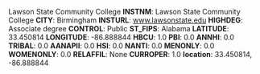 
Lawson State Community College
**INSTNM**: Lawson State Community College 
**CITY**: Birmingham 
**INSTURL**: www.lawsonstate.edu 
**HIGHDEG**: Associate degree 
**CONTROL**: Public 
**ST_FIPS**: Alabama 
**LATITUDE**: 33.450814 
**LONGITUDE**: -86.888844 
**HBCU**: 1.0 
**PBI**: 0.0 
**ANNHI**: 0.0 
**TRIBAL**: 0.0 
**AANAPII**: 0.0 
**HSI**: 0.0 
**NANTI**: 0.0 
**MENONLY**: 0.0 
**WOMENONLY**: 0.0 
**RELAFFIL**: None 
**CURROPER**: 1.0 
**location**: 33.450814, -86.888844 
